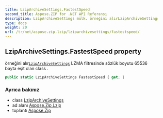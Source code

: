 ```yaml
---
title: LzipArchiveSettings.FastestSpeed
second_title: Aspose.ZIP for .NET API Referansı
description: LzipArchiveSettings mülk. örneğini alırLzipArchiveSettings LZMA filtresinde sözlük boyutu 65536 bayta eşit olan class .
type: docs
weight: 20
url: /tr/net/aspose.zip.lzip/lziparchivesettings/fastestspeed/
---
```

## LzipArchiveSettings.FastestSpeed property

örneğini alır[`LzipArchiveSettings`](../) LZMA filtresinde sözlük boyutu 65536 bayta eşit olan class .

```csharp
public static LzipArchiveSettings FastestSpeed { get; }
```

### Ayrıca bakınız

* class [LzipArchiveSettings](../)
* ad alanı [Aspose.Zip.Lzip](../../lziparchivesettings/)
* toplantı [Aspose.Zip](../../../)


